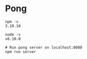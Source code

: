 Pong
========
```
npm -v
3.10.10

node -v
v6.10.0

# Run pong server on localhost:8080
npm run server
```